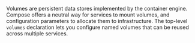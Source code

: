 Volumes are persistent data stores implemented by the container engine. Compose offers a neutral way for services to mount volumes, and configuration parameters to allocate them to infrastructure. The top-level `volumes` declaration lets you configure named volumes that can be reused across multiple services. 